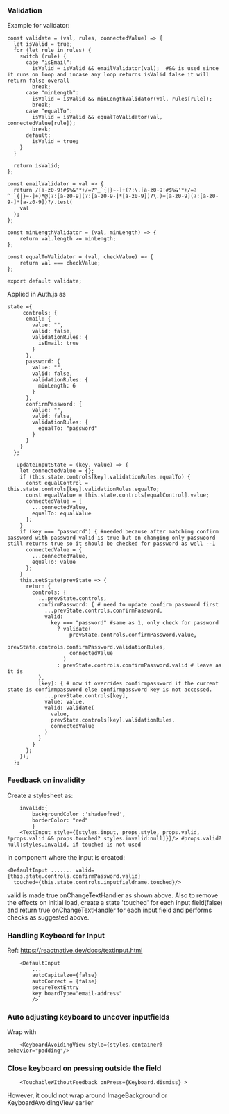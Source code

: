 ### Validation
Example for validator:
```
const validate = (val, rules, connectedValue) => {
  let isValid = true;
  for (let rule in rules) {
    switch (rule) {
      case "isEmail":
        isValid = isValid && emailValidator(val);  #&& is used since it runs on loop and incase any loop returns isValid false it will return false overall
        break;
      case "minLength":
        isValid = isValid && minLengthValidator(val, rules[rule]);
        break;
      case "equalTo":
        isValid = isValid && equalToValidator(val, connectedValue[rule]);
        break;
      default:
        isValid = true;
    }
  }
  
  return isValid;
};

const emailValidator = val => {
  return /[a-z0-9!#$%&'*+/=?^_`{|}~-]+(?:\.[a-z0-9!#$%&'*+/=?^_`{|}~-]+)*@(?:[a-z0-9](?:[a-z0-9-]*[a-z0-9])?\.)+[a-z0-9](?:[a-z0-9-]*[a-z0-9])?/.test(
    val
  );
};

const minLengthValidator = (val, minLength) => {
    return val.length >= minLength;
};

const equalToValidator = (val, checkValue) => {
    return val === checkValue;
};

export default validate;
```

Applied in Auth.js as 
```
state ={
	 controls: {
      email: {
        value: "",
        valid: false,
        validationRules: {
          isEmail: true
        }
      },
      password: {
        value: "",
        valid: false,
        validationRules: {
          minLength: 6
        }
      },
      confirmPassword: {
        value: "",
        valid: false,
        validationRules: {
          equalTo: "password"
        }
      }
    }
  };
  
   updateInputState = (key, value) => {
    let connectedValue = {};
    if (this.state.controls[key].validationRules.equalTo) {
      const equalControl = this.state.controls[key].validationRules.equalTo;
      const equalValue = this.state.controls[equalControl].value;
      connectedValue = {
        ...connectedValue,
        equalTo: equalValue
      };
    }
    if (key === "password") { #needed because after matching confirm password with password valid is true but on changing only passwoord still returns true so it should be checked for password as well --1
      connectedValue = {
        ...connectedValue,
        equalTo: value
      };
    }
    this.setState(prevState => {
      return {
        controls: {
          ...prevState.controls,
          confirmPassword: { # need to update confirm password first 
            ...prevState.controls.confirmPassword,
            valid:
              key === "password" #same as 1, only check for password
                ? validate(
                    prevState.controls.confirmPassword.value,
                    prevState.controls.confirmPassword.validationRules,
                    connectedValue
                  )
                : prevState.controls.confirmPassword.valid # leave as it is 
          },
          [key]: { # now it overrides confirmpassword if the current state is confirmpassword else confirmpassword key is not accessed.
            ...prevState.controls[key],
            value: value,
            valid: validate(
              value,
              prevState.controls[key].validationRules,
              connectedValue
            )
          }
        }
      };
    });
  };

```

### Feedback on invalidity
Create a stylesheet as:
```
	invalid:{
		backgroundColor :'shadeofred',
		borderColor: "red"
		}
	<TextInput style={[styles.input, props.style, props.valid, !props.valid && props.touched? styles.invalid:null]}}/> #props.valid? null:styles.invalid, if touched is not used
```
In component where the input is created:
```
<DefaultInput ....... valid={this.state.controls.confirmPassword.valid} 
  touched={this.state.controls.inputfieldname.touched}/>
```
valid is made true onChangeTextHandler as shown above. Also to remove the effects on initial load, create a state 'touched' for each input field(false) and return true onChangeTextHandler for each input field and performs checks as suggested above.

### Handling Keyboard for Input
Ref: https://reactnative.dev/docs/textinput.html
```
	<DefaultInput 
		...
		autoCapitalze={false}
		autoCorrect = {false}
		secureTextEntry
		key boardType="email-address"
		/>
```

### Auto adjusting keyboard to uncover inputfields
Wrap with
```
	<KeyboardAvoidingView style={styles.container} behavior="padding"/>
```

### Close keyboard on pressing outside the field
```
	<TouchableWIthoutFeedback onPress={Keyboard.dismiss} >
```
However, it could not wrap around ImageBackground or KeyboardAvoidingView earlier
	
